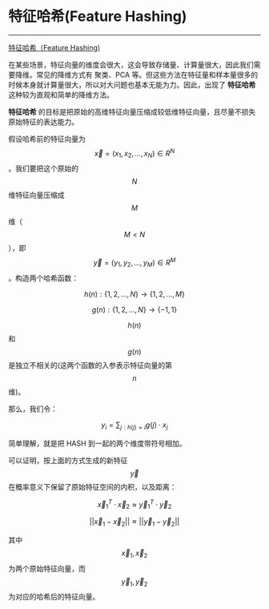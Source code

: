 <!-- toc -->

# 特征哈希(Feature Hashing)

---

[特征哈希（Feature Hashing)](http://breezedeus.github.io/2014/11/20/breezedeus-feature-hashing.html)

在某些场景，特征向量的维度会很大，这会导致存储量、计算量很大，因此我们需要降维。常见的降维方式有 聚类、PCA 等。但这些方法在特征量和样本量很多的时候本身就计算量很大，所以对大问题也基本无能为力。因此，出现了 **特征哈希** 这种较为直观和简单的降维方法。

**特征哈希** 的目标是把原始的高维特征向量压缩成较低维特征向量，且尽量不损失原始特征的表达能力。

假设哈希前的特征向量为 $$ \vec{x} = (x_1, x_2, ... , x_N) \in R^N $$。我们要把这个原始的 $$ N $$ 维特征向量压缩成 $$ M $$ 维（$$ M < N $$），即 $$ \vec{y} = (y_1, y_2, ... , y_M) \in R^M $$。构造两个哈希函数：

$$
h(n):\{1,2,...,N\} \to \{1,2,...,M\}  
$$

$$
g(n):\{1,2,...,N\} \to \{-1,1\} 
$$

$$ h(n) $$ 和 $$ g(n) $$ 是独立不相关的(这两个函数的入参表示特征向量的第 $$ n $$ 维)。

那么，我们令：

$$
y_i = \sum_{j:h(j)=i} g(j) \cdot x_j
$$

简单理解，就是把 HASH 到一起的两个维度带符号相加。

可以证明，按上面的方式生成的新特征 $$ \vec{y}$$ 在概率意义下保留了原始特征空间的内积，以及距离：

$$
\vec{x}_1^T \cdot \vec{x}_2 \approx \vec{y}_1^T \cdot \vec{y}_2
$$

$$
||\vec{x}_1 - \vec{x}_2|| \approx ||\vec{y}_1 - \vec{y}_2||
$$

其中 $$ \vec{x}_1, \vec{x}_2 $$ 为两个原始特征向量，而 $$ \vec{y}_1, \vec{y}_2 $$为对应的哈希后的特征向量。

